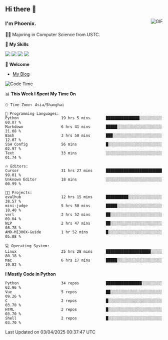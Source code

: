 ## Hi there 👋
<img align="right" alt="GIF" src="https://raw.githubusercontent.com/JoeyBling/JoeyBling/master/pic/pusheencode.gif" />

### I'm Phoenix.

👨‍🎓 Majoring in Computer Science from USTC.

🌟 **My Skills**

![](https://img.shields.io/badge/-Python-3e74a2?style=flat-square&logo=Python&logoColor=fff)
![](https://img.shields.io/badge/-C++-9f62a5?style=flat&logo=cplusplus&logoColor=white)
![](https://img.shields.io/badge/-Linux-185886?style=flat-square&logo=Linux&logoColor=fff)
![](https://img.shields.io/badge/-Rust-ff4136?style=flat-square&logo=Rust&logoColor=fff)

💬 **Welcome**

- [My Blog](https://ysy-phoenix.github.io/)

<!--START_SECTION:waka-->
![Code Time](http://img.shields.io/badge/Code%20Time-1%2C353%20hrs%2020%20mins-blue)

📊 **This Week I Spent My Time On** 

```text
🕑︎ Time Zone: Asia/Shanghai

💬 Programming Languages: 
Python                   19 hrs 5 mins       ███████████████░░░░░░░░░░   60.07 % 
Markdown                 6 hrs 41 mins       █████░░░░░░░░░░░░░░░░░░░░   21.08 % 
Bash                     3 hrs 50 mins       ███░░░░░░░░░░░░░░░░░░░░░░   12.07 % 
SSH Config               56 mins             █░░░░░░░░░░░░░░░░░░░░░░░░   02.97 % 
Text                     33 mins             ░░░░░░░░░░░░░░░░░░░░░░░░░   01.74 % 

🔥 Editors: 
Cursor                   31 hrs 27 mins      █████████████████████████   99.01 % 
Unknown Editor           18 mins             ░░░░░░░░░░░░░░░░░░░░░░░░░   00.99 % 

🐱‍💻 Projects: 
evalhub                  12 hrs 15 mins      ██████████░░░░░░░░░░░░░░░   38.57 % 
mini-judge               5 hrs 50 mins       █████░░░░░░░░░░░░░░░░░░░░   18.40 % 
verl                     2 hrs 52 mins       ██░░░░░░░░░░░░░░░░░░░░░░░   09.04 % 
NLP                      2 hrs 47 mins       ██░░░░░░░░░░░░░░░░░░░░░░░   08.78 % 
AMD-MI300X-Guide         1 hr 52 mins        █░░░░░░░░░░░░░░░░░░░░░░░░   05.88 % 

💻 Operating System: 
Linux                    25 hrs 28 mins      ████████████████████░░░░░   80.18 % 
Mac                      6 hrs 17 mins       █████░░░░░░░░░░░░░░░░░░░░   19.82 % 
```

**I Mostly Code in Python** 

```text
Python                   34 repos            ████████████████░░░░░░░░░   62.96 % 
Vue                      5 repos             ██░░░░░░░░░░░░░░░░░░░░░░░   09.26 % 
C                        2 repos             █░░░░░░░░░░░░░░░░░░░░░░░░   03.70 % 
HTML                     2 repos             █░░░░░░░░░░░░░░░░░░░░░░░░   03.70 % 
Shell                    2 repos             █░░░░░░░░░░░░░░░░░░░░░░░░   03.70 % 
```




 Last Updated on 03/04/2025 00:37:47 UTC
<!--END_SECTION:waka-->

<!--
**ysy-phoenix/ysy-phoenix** is a ✨ _special_ ✨ repository because its `README.md` (this file) appears on your GitHub profile.

Here are some ideas to get you started:

- 🔭 I’m currently working on ...
- 🌱 I’m currently learning ...
- 👯 I’m looking to collaborate on ...
- 🤔 I’m looking for help with ...
- 💬 Ask me about ...
- 📫 How to reach me: ...
- 😄 Pronouns: ...
- ⚡ Fun fact: ...
-->
